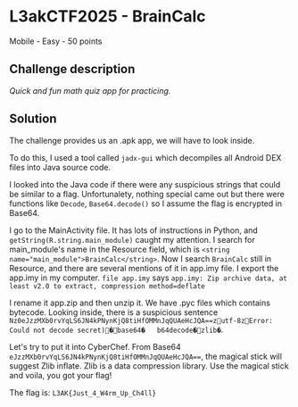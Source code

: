 # L3akCTF2025 - BrainCalc

Mobile - Easy - 50 points

## Challenge description

*Quick and fun math quiz app for practicing.*

## Solution

The challenge provides us an .apk app, we will have to look inside.

To do this, I used a tool called `jadx-gui` which decompiles all Android DEX files into Java source code.

I looked into the Java code if there were any suspicious strings that could be similar to a flag. 
Unfortunalety, nothing special came out but there were functions like `Decode`, `Base64.decode()` so I assume the flag is encrypted in Base64.

I go to the MainActivity file. It has lots of instructions in Python, and `getString(R.string.main_module)` caught my attention.
I search for main_module's name in the Resource field, which is `<string name="main_module">BrainCalc</string>`.
Now I search `BrainCalc` still in Resource, and there are several mentions of it in app.imy file.
I export the app.imy in my computer. `file app.imy` says `app.imy: Zip archive data, at least v2.0 to extract, compression method=deflate`

I rename it app.zip and then unzip it. We have .pyc files which contains bytecode.
Looking inside, there is a suspicious sentence `Nz0eJzzMXb0rvYqLS6JN4kPNynKjQ8tiHfOMMnJqQUAeHcJQA==zutf-8zError: Could not decode secret)�base64�	b64decode�zlib�`.

Let's try to put it into CyberChef. From Base64 `eJzzMXb0rvYqLS6JN4kPNynKjQ8tiHfOMMnJqQUAeHcJQA==`, the magical stick will suggest Zlib inflate. Zlib is a data compression library.
Use the magical stick and voila, you got your flag!

The flag is: `L3AK{Just_4_W4rm_Up_Ch4ll}`
